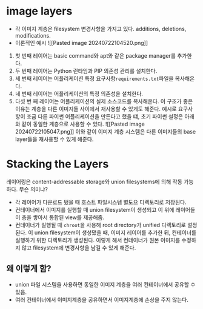 # image layers
- 각 이미지 계층은 filesystem 변경사항을 가지고 있다. additions, deletions, modifications.
- 이론적인 예시
![[Pasted image 20240722104520.png]]
1. 첫 번째 레이어는 basic command와 apt와 같은 package manager를 추가한다.
2. 두 번째 레이어는 Python 런타임과 PIP 의존성 관리를 설치한다.
3. 세 번째 레이어는 어플리케이션 특정 요구사항`requirements.txt`파일을 복사해온다.
4. 네 번째 레이어는 어플리케이션의 특정 의존성을 설치한다.
5. 다섯 번 째 레이어는 어플리케이션의 실제 소스코드를 복사해온다.
이 구조가 좋은 이유는 계층을 다른 이미지들 사이에서 재사용할 수 있게도 해준다.
예시로 요구사항이 조금 다른 파이썬 어플리케이션을 만든다고 했을 떄, 초기 파이썬 설정은 아래와 같이 동일한 계층으로 사용할 수 있다.
![[Pasted image 20240722105047.png]]
이와 같이 이미지 계층 시스템은 다른 이미지들의 base layer들을 재사용할 수 있게 해준다.

# Stacking the Layers
레이어링은 content-addressable storage와 union filesystems에 의해 작동 가능하다. 무슨 의미냐? 
- 각 레이어가 다운로드 됐을 때 호스트 파일시스템 별도으 디렉토리로 저장된다.
- 컨테이너에서 이미지를 실행할 때 union filesystem이 생성되고 이 위에 레이어들이 층을 쌓아서 통합된 view를 제공해줌.
- 컨테이너가 실행될 때 `chroot`을 사용해 root directory가 unified 디렉토리로 설정된다.
이 union filesystem이 생성됐을 때, 이미지 레이어를 추가한 뒤, 컨테이너를 실행하기 위한 디렉토리가 생성된다. 이렇게 해서 컨테이너가 원본 이미지를 수정하지 않고 filesystem에 변경사항을 남길 수 있게 해준다.
## 왜 이렇게 함? 
- union 파일 시스템을 사용하면 동일한 이미지 계층을 여러 컨테이너에서 공유할 수 있음.
- 여러 컨테이너에서 이미지계층을 공유하면서 이미지계층에 손상을 주지 않는다.